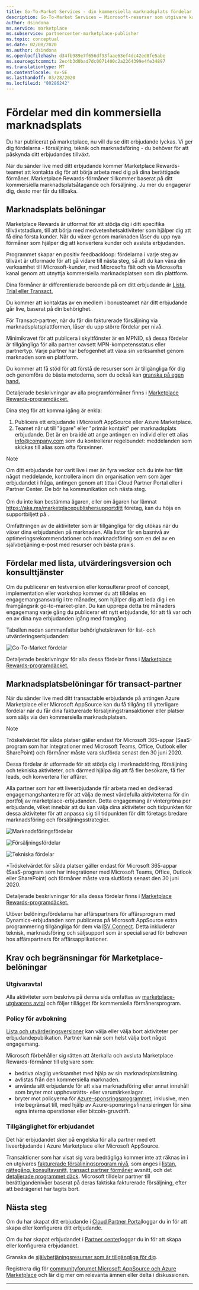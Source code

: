 ```yaml
---
title: Go-To-Market Services - din kommersiella marknadsplats fördelar | Azure
description: Go-To-Market Services – Microsoft-resurser som utgivare kan använda beskrivs i det här avsnittet.
author: dsindona
ms.service: marketplace
ms.subservice: partnercenter-marketplace-publisher
ms.topic: conceptual
ms.date: 02/08/2020
ms.author: dsindona
ms.openlocfilehash: d34fb989e7f656df93faae63ef4dc42ed0fe5abe
ms.sourcegitcommit: 2ec4b3d0bad7dc0071400c2a2264399e4fe34897
ms.translationtype: MT
ms.contentlocale: sv-SE
ms.lasthandoff: 03/28/2020
ms.locfileid: "80286242"
---
```

# <a name="your-commercial-marketplace-benefits"></a>Fördelar med din kommersiella marknadsplats

Du har publicerat på marketplace, nu vill du se ditt erbjudande lyckas. Vi ger dig fördelarna - försäljning, teknik och marknadsföring - du behöver för att påskynda ditt erbjudandes tillväxt.

När du sänder live med ditt erbjudande kommer Marketplace Rewards-teamet att kontakta dig för att börja arbeta med dig på dina berättigade förmåner. Marketplace Rewards-förmåner tillkommer baserat på ditt kommersiella marknadsplatsåtagande och försäljning. Ju mer du engagerar dig, desto mer får du tillbaka.

## <a name="marketplace-rewards"></a>Marknadsplats belöningar

Marketplace Rewards är utformat för att stödja dig i ditt specifika tillväxtstadium, till att börja med medvetenhetsaktiviteter som hjälper dig att få dina första kunder. När du växer genom marknaden låser du upp nya förmåner som hjälper dig att konvertera kunder och avsluta erbjudanden. 

Programmet skapar en positiv feedbackloop: fördelarna i varje steg av tillväxt är utformade för att gå vidare till nästa steg, så att du kan växa din verksamhet till Microsoft-kunder, med Microsofts fält och via Microsofts kanal genom att utnyttja kommersiella marknadsplatsen som din plattform. 

Dina förmåner är differentierade beroende på om ditt erbjudande är [Lista, Trial eller Transact.](https://docs.microsoft.com/azure/marketplace/determine-your-listing-type#choose-a-publishing-option)

Du kommer att kontaktas av en medlem i bonusteamet när ditt erbjudande går live, baserat på din behörighet. 

För Transact-partner, när du får din fakturerade försäljning via marknadsplatsplattformen, låser du upp större fördelar per nivå. 

Minimikravet för att publicera i skyltfönster är en MPNID, så dessa fördelar är tillgängliga för alla partner oavsett MPN-kompetensstatus eller partnertyp. Varje partner har befogenhet att växa sin verksamhet genom marknaden som en plattform. 

Du kommer att få stöd för att förstå de resurser som är tillgängliga för dig och genomföra de bästa metoderna, som du också kan [granska på egen hand.](https://partner.microsoft.com/asset/collection/azure-marketplace-and-appsource-publisher-toolkit#/) 

Detaljerade beskrivningar av alla programförmåner finns i [Marketplace Rewards-programdäcket.](https://aka.ms/marketplacerewards)

Dina steg för att komma igång är enkla:

1. Publicera ett erbjudande i Microsoft AppSource eller Azure Marketplace.
2. Teamet når ut till "ägare" eller "primär kontakt" per marknadsplats erbjudande. Det är en bra idé att ange antingen en individ eller ett alias info@company.com som du kontrollerar regelbundet: meddelanden som skickas till alias som ofta försvinner.

>[!Note]
>Om ditt erbjudande har varit live i mer än fyra veckor och du inte har fått något meddelande, kontrollera inom din organisation vem som äger erbjudandet i fråga, antingen genom att titta i Cloud Partner Portal eller i Partner Center. De bör ha kommunikation och nästa steg. <br> <br> Om du inte kan bestämma ägaren, eller om ägaren har lämnat https://aka.ms/marketplacepublishersupportditt företag, kan du höja en supportbiljett på .

Omfattningen av de aktiviteter som är tillgängliga för dig utökas när du växer dina erbjudanden på marknaden. Alla listor får en basnivå av optimeringsrekommendationer och marknadsföring som en del av en självbetjäning e-post med resurser och bästa praxis.

## <a name="list-trial-and-consulting-benefits"></a>Fördelar med lista, utvärderingsversion och konsulttjänster

Om du publicerar en testversion eller konsulterar proof of concept, implementation eller workshop kommer du att tilldelas en engagemangsansvarig i tre månader, som hjälper dig att leda dig i en framgångsrik go-to-market-plan. Du kan upprepa detta tre månaders engagemang varje gång du publicerar ett nytt erbjudande, för att få var och en av dina nya erbjudanden igång med framgång.

Tabellen nedan sammanfattar behörighetskraven för list- och utvärderingserbjudanden:

![Go-To-Market fördelar](./media/marketplace-publishers-guide/gtm-eligibility-requirements.png)

Detaljerade beskrivningar för alla dessa fördelar finns i [Marketplace Rewards-programdäcket.](https://aka.ms/marketplacerewards)

## <a name="marketplace-rewards-for-transact-partners"></a>Marknadsplatsbelöningar för transact-partner

När du sänder live med ditt transactable erbjudande på antingen Azure Marketplace eller Microsoft AppSource kan du få tillgång till ytterligare fördelar när du får dina fakturerade försäljningstransaktioner eller platser som säljs via den kommersiella marknadsplatsen. 

>[!Note]
>Tröskelvärdet för sålda platser gäller endast för Microsoft 365-appar (SaaS-program som har integrationer med Microsoft Teams, Office, Outlook eller SharePoint) och förmåner måste vara slutförda senast den 30 juni 2020.

Dessa fördelar är utformade för att stödja dig i marknadsföring, försäljning och tekniska aktiviteter, och därmed hjälpa dig att få fler besökare, få fler leads, och konvertera fler affärer.

Alla partner som har ett liveerbjudande får arbeta med en dedikerad engagemangshanterare för att välja de mest värdefulla aktiviteterna för din portfölj av marketplace-erbjudanden. Detta engagemang är vintergröna per erbjudande, vilket innebär att du kan välja dina aktiviteter och tidpunkten för dessa aktiviteter för att anpassa sig till tidpunkten för ditt företags bredare marknadsföring och försäljningsstrategier. 

![Marknadsföringsfördelar](./media/marketplace-publishers-guide/marketing-benefit.png)

![Försäljningsfördelar](./media/marketplace-publishers-guide/sales-benefit.png)

![Tekniska fördelar](./media/marketplace-publishers-guide/technical-benefit.png)

\*Tröskelvärdet för sålda platser gäller endast för Microsoft 365-appar (SaaS-program som har integrationer med Microsoft Teams, Office, Outlook eller SharePoint) och förmåner måste vara slutförda senast den 30 juni 2020.

Detaljerade beskrivningar för alla dessa fördelar finns i [Marketplace Rewards-programdäcket.](https://aka.ms/marketplacerewards)

Utöver belöningsfördelarna har affärspartners för affärsprogram med Dynamics-erbjudanden som publiceras på Microsoft AppSource extra programmering tillgängliga för dem via [ISV Connect](https://partner.microsoft.com/solutions/business-applications/isv-overview). Detta inkluderar teknisk, marknadsföring och säljsupport som är specialiserad för behoven hos affärspartners för affärsapplikationer.

## <a name="marketplace-rewards-requirements-and-restrictions"></a>Krav och begränsningar för Marketplace-belöningar

### <a name="publisher-agreement"></a>Utgivaravtal

Alla aktiviteter som beskrivs på denna sida omfattas av [marketplace-utgivarens avtal](https://go.microsoft.com/fwlink/?LinkID=699560) och följer tillägget för kommersiella förmånersprogram.

### <a name="cancellation-policy"></a>Policy för avbokning

[Lista och utvärderingsversioner](https://docs.microsoft.com/azure/marketplace/determine-your-listing-type) kan välja eller välja bort aktiviteter per erbjudandepublikation. Partner kan när som helst välja bort något engagemang. 

Microsoft förbehåller sig rätten att återkalla och avsluta Marketplace Rewards-förmåner till utgivare som: 

* bedriva olaglig verksamhet med hjälp av sin marknadsplatslistning.
* avlistas från den kommersiella marknaden. 
* använda sitt erbjudande för att visa marknadsföring eller annat innehåll som bryter mot upphovsrätts- eller varumärkeslagar.
* bryter mot policyerna för [Azure-sponsringsprogrammet](https://azure.microsoft.com/offers/ms-azr-0036p/), inklusive, men inte begränsat till, med hjälp av Azure-sponsringsfinansieringen för sina egna interna operationer eller bitcoin-gruvdrift. 

### <a name="offer-availability"></a>Tillgänglighet för erbjudandet

Det här erbjudandet sker på engelska för alla partner med ett liveerbjudande i Azure Marketplace eller Microsoft AppSource.

Transaktioner som har visat sig vara bedrägliga kommer inte att räknas in i en utgivares [fakturerade försäljningsprogram nivå](https://aka.ms/marketplacepublisherrewards), som anges i [listan, rättegång, konsultavsnitt,](#list-trial-and-consulting-benefits) [transact partner förmåner](#marketplace-rewards-for-transact-partners) avsnitt, och det [detaljerade programmet däck](https://aka.ms/marketplacepublisherrewards). Microsoft tilldelar partner till berättigandenivåer baserat på deras faktiska fakturerade försäljning, efter att bedrägeriet har tagits bort. 

## <a name="next-steps"></a>Nästa steg

Om du har skapat ditt erbjudande i [Cloud Partner Portal](https://cloudpartner.azure.com)loggar du in för att skapa eller konfigurera ditt erbjudande.

Om du har skapat erbjudandet i [Partner center](https://partner.microsoft.com/en-us/dashboard/commercial-marketplace/overview)loggar du in för att skapa eller konfigurera erbjudandet.

Granska de [självbetjäningsresurser som är tillgängliga för dig](https://partner.microsoft.com/asset/collection/azure-marketplace-and-appsource-publisher-toolkit#/).

Registrera dig för [communityforumet Microsoft AppSource och Azure Marketplace](https://www.microsoftpartnercommunity.com/t5/Azure-Marketplace-and-AppSource/bd-p/2222) och lär dig mer om relevanta ämnen eller delta i diskussionen.

---
